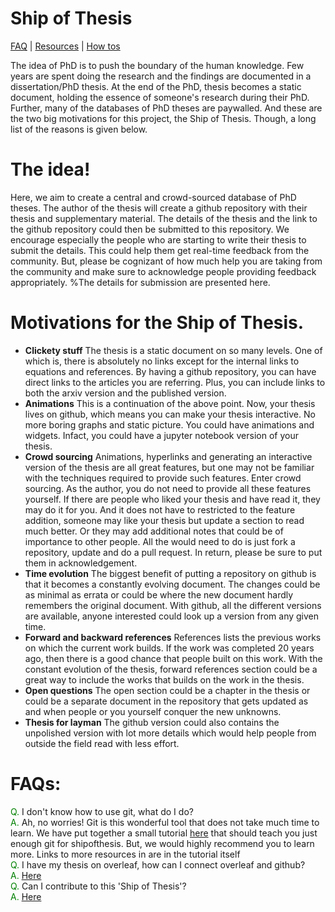 # Ship of Thesis                                                                       
[FAQ](#FAQs) | [Resources](Resources/) | [How tos](Howtos/)

The idea of PhD is to push the boundary of the human knowledge. Few years are spent doing the research and the findings are documented in a dissertation/PhD thesis. At the end of the PhD, thesis becomes a static document, holding the essence of someone's research during their PhD. Further, many of the databases of PhD theses are paywalled. And these are the two big motivations for this project, the Ship of Thesis. Though, a long list of the reasons is given below.
# The idea!
Here, we aim to create a central and crowd-sourced database of PhD theses. The author of the thesis will create a github repository with their thesis and supplementary material. The details of the thesis and the link to the github repository could then be submitted to this repository. We encourage especially the people who are starting to write their thesis to submit the details. This could help them get real-time feedback from the community. But, please be cognizant of how much help you are taking from the community and make sure to acknowledge people providing feedback appropriately.
%The details for submission are presented here.
# Motivations for the Ship of Thesis.
* **Clickety stuff** The thesis is a static document on so many levels. One of which is, there is absolutely no links except for the internal links to equations and references. By having a github repository, you can have direct links to the articles you are referring. Plus, you can include links to both the arxiv version and the published version.
* **Animations** This is a continuation of the above point. Now, your thesis lives on github, which means you can make your thesis interactive. No more boring graphs and static picture. You could have animations and widgets. Infact, you could have a jupyter notebook version of your thesis.
* **Crowd sourcing** Animations, hyperlinks and generating an interactive version of the thesis are all great features, but one may not be familiar with the techniques required to provide such features. Enter crowd sourcing. As the author, you do not need to provide all these features yourself. If there are people who liked your thesis and have read it, they may do it for you. And it does not have to restricted to the feature addition, someone may like your thesis but update a section to read much better. Or they may add additional notes that could be of importance to other people. All the would need to do is just fork a repository, update and do a pull request. In return, please be sure to put them in acknowledgement.
* **Time evolution** The biggest benefit of putting a repository on github is that it becomes a constantly evolving document. The changes could be as minimal as errata or could be where the new document hardly remembers the original document. With github, all the different versions are available, anyone interested could look up a version from any given time.
* **Forward and backward references** References lists the previous works on which the current work builds. If the work was completed 20 years ago, then there is a good chance that people built on this work. With the constant evolution of the thesis, forward references section could be a great way to include the works that builds on the work in the thesis. 
* **Open questions** The open section could be a chapter in the thesis or could be a separate document in the repository that gets updated as and when people or you yourself conquer the new unknowns.
* **Thesis for layman** The github version could also contains the unpolished version with lot more details which would help people from outside the field read with less effort. 
# FAQs:

<font color='green'> Q.</font> I don't know how to use git, what do I do?
<br/>
<font color='green'> A.</font> Ah, no worries! Git is this wonderful tool that does not take much time to learn. We have put together a small tutorial [here](Resources/git_guide.md) that should teach you just enough git for shipofthesis. But, we would highly recommend you to learn more. Links to more resources in are in the tutorial itself
<br/>
<font color='green'> Q.</font>  I have my thesis on overleaf, how can I connect overleaf and github?
<br/>
<font color='green'> A.</font>  [Here](Howtos/overleaf_git_integration.md)
<br/>
<font color='green'> Q.</font>  Can I contribute to this 'Ship of Thesis'?
<br/>
<font color='green'> A.</font> [Here](Howtos/contributing_your_thesis.md)

[//]: # (% * **Version control** 
% * **Time evolution of the field**
% * **Switching directions**)
